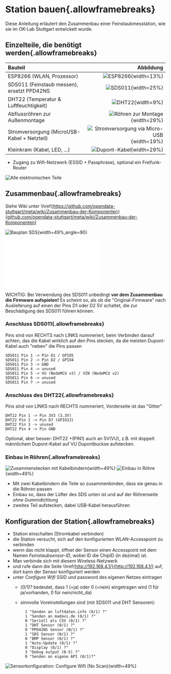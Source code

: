 # Station bauen{.allowframebreaks}

Diese Anleitung erläutert den Zusammenbau einer Feinstaubmesstation, wie sie im OK-Lab Stuttgart entwickelt wurde.

## Einzelteile, die benötigt werden{.allowframebreaks}

|Bauteil|Abbildung|
|:-----------------------------------------|-----------------------------------------------:|
|ESP8266 (WLAN, Prozessor)|![ESP8266](images/sensor/esp8266.jpg){width=13%} <!--  * PPD42NS (Feinstaub messen) [](images/sensor/ppd.jpg)  -->|
|SDS011 (Feinstaub messen), ersetzt PPD42NS|![SDS011](images/sensor/sds011.jpg){width=25%}|
|DHT22 (Temperatur & Luftfeuchtigkeit)|<!-- ![DHT22](images/sensor/dht22.jpg){width=19%} -->![DHT22](images/sensor/DHT22.jpg){width=9%}|
|Abflussröhren zur Außenmontage|<!-- ![Röhren zur Montage](images/sensor/roehren.jpg){width=49%} -->![Röhren zur Montage](images/sensor/twotubes.jpg){width=29%}|
|Stromversorgung (MicroUSB-Kabel + Netzteil)|<!-- ![Stromversorgung via Micro-USB](images/sensor/usbcharger.jpg){width=49%} -->![Stromversorgung via Micro-USB](images/sensor/usb_plug_cable.jpg){width=19%}|
|Kleinkram (Kabel, LED, ...)|![Dupont-Kabel](images/sensor/cable_dupont.jpg){width=29%}|

* Zugang zu Wifi-Netzwerk (ESSID + Passphrase), optional ein Freifunk-Router

![Alle elektronischen Teile](images/sensor/all_electronic_parts.jpg)


## Zusammenbau{.allowframebreaks}

Siehe Wiki unter \href{https://github.com/opendata-stuttgart/meta/wiki/Zusammenbau-der-Komponenten}{github.com/opendata-stuttgart/meta/wiki/Zusammenbau-der-Komponenten}

![Bauplan SDS](../files/nodemcu-v3-schaltplan-sds011.jpg){width=49%,angle=90}

![Elektronik zusammengebaut für Station](images/sensor/assembled2_annot_150dpi.pdf)

<!-- Für die Montage der einzelnen Komponenten empfehlen sich Dupont-Kabel mit ca. 20 cm Länge (siehe Bestellliste). -->
WICHTIG: Bei Verwendung des SDS011 unbedingt **vor dem Zusammenbau die Firmware aufspielen!**
Es scheint so, als ob die "Original-Firmware" nach Auslieferung auf einen der Pins D1 oder D2 5V schaltet, die zur Beschädigung des SDS011 führen können.

<!-- --- -->

### Anschluss SDS011{.allowframebreaks}

Pins sind von RECHTS nach LINKS nummeriert, beim Verbinden darauf achten, das die Kabel wirklich auf den Pins stecken, da die meisten Dupont-Kabel auch "neben" die Pins passen

    SDS011 Pin 1 -> Pin D1 / GPIO5
    SDS011 Pin 2 -> Pin D2 / GPIO4
    SDS011 Pin 3 -> GND
    SDS011 Pin 4 -> unused
    SDS011 Pin 5 -> VU (NodeMCU v3) / VIN (NodeMCU v2)
    SDS011 Pin 6 -> unused
    SDS011 Pin 7 -> unused

<!-- --- -->

### Anschluss des DHT22{.allowframebreaks}

Pins sind von LINKS nach RECHTS nummeriert, Vorderseite ist das "Gitter"

    DHT22 Pin 1 -> Pin 3V3 (3.3V)
    DHT22 Pin 2 -> Pin D7 (GPIO13)
    DHT22 Pin 3 -> unused
    DHT22 Pin 4 -> Pin GND

Optional, aber besser: DHT22 +(PIN1) auch an 5V(VU), z.B. mit doppelt männlichem Dupont-Kabel auf VU Dupontbuckse aufstecken.

<!-- --- -->

### Einbau in Röhren{.allowframebreaks}

![Zusammenstecken mit Kabelbindern](images/sensor/assembled_fixed.jpg){width=49%}
![Einbau in Röhre](images/sensor/assembled_fixed_in1tube.jpg){width=49%}

* Mit zwei Kabelbindern die Teile so zusammenbinden, dass sie genau in die Röhren passen
* Einbau so, dass der Lüfter des SDS unten ist und auf der Röhrenseite *ohne* Gummidichtung
* zweites Teil aufstecken, dabei USB-Kabel herausführen

## Konfiguration der Station{.allowframebreaks}

* Station einschalten (Stromkabel verbinden)
* die Station versucht, sich auf den konfigurierten WLAN-Accesspoint zu verbinden
* wenn das nicht klappt, öffnet der Sensor einen Accesspoint mit dem Namen *Feinstaubsensor-ID*, wobei ID die ChipID (in dezimal) ist.
* Man verbinde sich mit diesem Wireless-Netzwerk
* und rufe dann die Seite \href{http://192.168.4.1/}{http://192.168.4.1/} auf, dort kann der Sensor konfiguriert werden
* unter *Configure Wifi* SSID und password des eigenen Netzes eintragen
    * *(0/1)?* bedeutet, dass 1 (=ja) oder 0 (=nein) eingetragen wird (1 für ja/vorhanden, 0 für nein/nicht_da)
    * sinnvolle Voreinstellungen sind (mit SDS011 und DHT Sensoren):

            1 "Senden an luftdaten.info (0/1) ?"
            1 "Senden an madavi.de (0/1) ?"
            0 "Seriell als CSV (0/1) ?"
            1 "DHT Sensor (0/1) ?"
            0 "PPD42NS Sensor (0/1) ?"
            1 "SDS Sensor (0/1) ?"
            0 "BMP Sensor (0/1) ?"
            1 "Auto-Update (0/1) ?"
            0 "Display (0/1) ?"
            3 "Debug output (0-5) ?"
            0 "Senden an eigene API (0/1)?"

<!-- ![Sensorkonfiguration Startseite](images/wificonfig-01.png){width=49%} -->

![Sensorkonfiguration: Configure Wifi (No Scan)](images/wificonfig-02.png){width=49%}

<!-- ![Sensorkonfiguration Configure Wifi](images/wificonfig-03.png){width=49%} -->



<!-- ![Bauplan PPD](../files/nodemcu-v3-schaltplan.jpg) -->
<!-- output on serial
mounting FS...
mounted file system...
config file not found ...
6
Connecting to FREIFUNK
....................
---- Result from Webconfig ----
WLANSSID: Freifunk
DHT_read:  - 1
PPD_read:  - 0
SDS_read:  - 1
BMP_read:  - 0
Dusti:  - 1
Madavi:  - 1
CSV:  - 0
Display:  - 0
Custom API:  - 0
------
WiFi connected
              IP address: 192.168.44.131
saving config...
{"SOFTWARE_VERSION":"NRZ-2016-020","wlanssid":"Freifunk","wlanpwd":"","dht_read":true,"ppd_read":false,"sds_read":true,"bmp_read":false,"send2dusti":true,"send2madavi":true,"send2mqtt":false,"send2csv":false,"auto_update":true,"has_display":false,"debug":3,"send2custom":false,"host_custom":"192.168.234.1","url_custom":"/data.php","httpPort_custom":80}
Starting OTA update ...


mounting FS...
mounted file system...
reading config file...
opened config file...
parsed json...
6
Connecting to Freifunk
.........
WiFi connected
              IP address: 192.168.44.131
saving config...
{"SOFTWARE_VERSION":"NRZ-2016-028","wlanssid":"Freifunk","wlanpwd":"","dht_read":true,"ppd_read":false,"sds_read":true,"bmp_read":false,"gps_read":false,"send2dusti":true,"send2madavi":true,"send2mqtt":false,"send2lora":false,"send2csv":false,"auto_update":true,"has_display":false,"debug":3,"send2custom":false,"host_custom":"192.168.234.1","url_custom":"/data.php","httpPort_custom":80}
Starting OTA update ...
[update] No Update.

ChipId: 
418466
Lese SDS...
Lese DHT...
Sende an luftdaten.info...
Sende an madavi.de...
Auto-Update wird ausgeführt...
PM10:  11.43
PM2.5: 6.25
------
Humidity    : 52.90%
Temperature : 26.50 C
------
Creating data string:
## Sending to luftdaten.info (SDS):
Start connecting to api.luftdaten.info
Requesting URL: /v1/push-sensor-data/
418466
{"software_version": "NRZ-2016-028", "sensordatavalues":[{"value_type":"P1","value":"11.43"},{"value_type":"P2","value":"6.25"},{"value_type":"samples","value":"535701"},{"value_type":"min_micro","value":"101"},{"value_type":"max_micro","value":"32678"}]}

closing connection
                  ------


End connecting to api.luftdaten.info
## Sending to luftdaten.info (DHT):
Start connecting to api.luftdaten.info
Requesting URL: /v1/push-sensor-data/
418466
{"software_version": "NRZ-2016-028", "sensordatavalues":[{"value_type":"temperature","value":"26.50"},{"value_type":"humidity","value":"52.90"},{"value_type":"samples","value":"535701"},{"value_type":"min_micro","value":"101"},{"value_type":"max_micro","value":"32678"}]}

closing connection
                  ------


End connecting to api.luftdaten.info
## Sending to madavi.de:
Start connecting to www.madavi.de
Requesting URL: /sensor/data.php
418466
{"software_version": "NRZ-2016-028", "sensordatavalues":[{"value_type":"SDS_P1","value":"11.43"},{"value_type":"SDS_P2","value":"6.25"},{"value_type":"temperature","value":"26.50"},{"value_type":"humidity","value":"52.90"},{"value_type":"samples","value":"535701"},{"value_type":"min_micro","value":"101"},{"value_type":"max_micro","value":"32678"}]}

closing connection
                  ------


End connecting to www.madavi.de

-->

